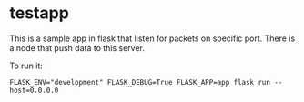 # testapp

This is a sample app in flask that listen for packets on specific port.
There is a node that push data to this server.

To run it:
```
FLASK_ENV="development" FLASK_DEBUG=True FLASK_APP=app flask run --host=0.0.0.0
```
